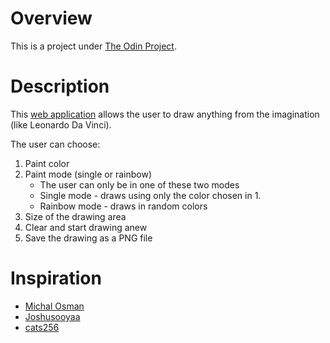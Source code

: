 # Overview
This is a project under [The Odin Project](https://www.theodinproject.com/about). 

# Description 
This [web application](https://f00lg0ldl0af.github.io/Etch-a-Sketch/) allows the user to draw anything from the imagination (like Leonardo Da Vinci).  

The user can choose:
1. Paint color
2. Paint mode (single or rainbow)
    * The user can only be in one of these two modes
    * Single mode - draws using only the color chosen in 1.
    * Rainbow mode - draws in random colors 
3. Size of the drawing area
4. Clear and start drawing anew 
5. Save the drawing as a PNG file

# Inspiration 
* [Michal Osman](https://michalosman.github.io/etch-a-sketch/)
* [Joshusooyaa](https://joshusooyaa.github.io/etch-a-sketch/)
* [cats256](https://cats256.github.io/portfolio/projects/5/) 
